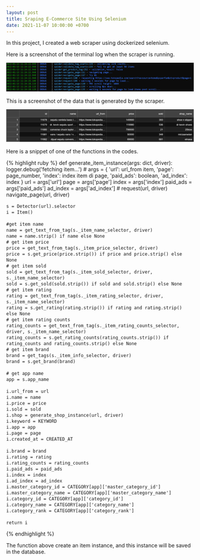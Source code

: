 ```yaml
---
layout: post
title: Sraping E-Commerce Site Using Selenium
date: 2021-11-07 10:00:00 +0700
---
```

In this project, I created a web scraper using dockerized selenium.

Here is a screenshot of the terminal log when the scraper is running.

![selenium log](/assets/img/selenium.png)

This is a screenshot of the data that is generated by the scraper.

![dataset](/assets/img/selenium-tokped.png)

Here is a snippet of one of the functions in the codes.

{% highlight ruby %}
def generate_item_instance(args: dict, driver):
    logger.debug('fetching item...')
    # args = { 'url': url_from item, 'page': page_number, 'index': index item di page, 'paid_ads': boolean, 'ad_index': index }
    url = args['url']
    page = args['page']
    index = args['index']
    paid_ads = args['paid_ads']
    ad_index = args['ad_index']
    # request(url, driver)
    navigate_page(url, driver)

    s = Detector(url).selector
    i = Item()
    
    #get item name
    name = get_text_from_tag(s._item_name_selector, driver)  
    name = name.strip() if name else None
    # get item price
    price = get_text_from_tag(s._item_price_selector, driver)
    price = s.get_price(price.strip()) if price and price.strip() else None     
    # get item sold
    sold = get_text_from_tag(s._item_sold_selector, driver, s._item_name_selector)
    sold = s.get_sold(sold.strip()) if sold and sold.strip() else None
    # get item rating
    rating = get_text_from_tag(s._item_rating_selector, driver, s._item_name_selector)
    rating = s.get_rating(rating.strip()) if rating and rating.strip() else None
    # get item rating counts
    rating_counts = get_text_from_tag(s._item_rating_counts_selector, driver, s._item_name_selector)
    rating_counts = s.get_rating_counts(rating_counts.strip()) if rating_counts and rating_counts.strip() else None
    # get item brand
    brand = get_tags(s._item_info_selector, driver)
    brand = s.get_brand(brand)
    
    # get app name
    app = s.app_name
    
    i.url_from = url
    i.name = name
    i.price = price
    i.sold = sold
    i.shop = generate_shop_instance(url, driver)
    i.keyword = KEYWORD    
    i.app = app
    i.page = page
    i.created_at = CREATED_AT
    
    i.brand = brand
    i.rating = rating
    i.rating_counts = rating_counts
    i.paid_ads = paid_ads
    i.index = index
    i.ad_index = ad_index
    i.master_category_id = CATEGORY[app]['master_category_id']
    i.master_category_name = CATEGORY[app]['master_category_name']
    i.category_id = CATEGORY[app]['category_id']
    i.category_name = CATEGORY[app]['category_name']
    i.category_rank = CATEGORY[app]['category_rank']
    
    return i
{% endhighlight %}

The function above create an item instance, and this instance will be saved in the database.